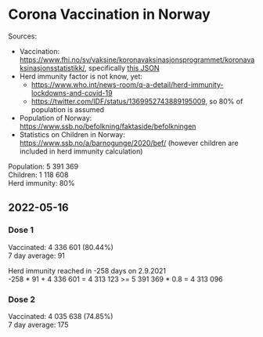 # Corona Vaccination in Norway

Sources:

- Vaccination: <https://www.fhi.no/sv/vaksine/koronavaksinasjonsprogrammet/koronavaksinasjonsstatistikk/>, specifically [this JSON](https://www.fhi.no/api/chartdata/api/99119)
- Herd immunity factor is not know, yet:
  - <https://www.who.int/news-room/q-a-detail/herd-immunity-lockdowns-and-covid-19>
  - <https://twitter.com/IDF/status/1369952743889195009>, so 80% of population is assumed
- Population of Norway: <https://www.ssb.no/befolkning/faktaside/befolkningen>
- Statistics on Children in Norway: https://www.ssb.no/a/barnogunge/2020/bef/ (however children are included in herd immunity calculation)

Population: 5 391 369  
Children: 1 118 608  
Herd immunity: 80%  

## 2022-05-16

### Dose 1

Vaccinated: 4 336 601 (80.44%)  
7 day average: 91

Herd immunity reached in -258 days on 2.9.2021  
-258 * 91 + 4 336 601 = 4 313 123 >= 5 391 369 * 0.8 = 4 313 096

### Dose 2

Vaccinated: 4 035 638 (74.85%)  
7 day average: 175

